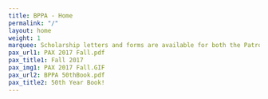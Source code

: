 ```yaml
---
title: BPPA - Home
permalink: "/"
layout: home
weight: 1
marquee: Scholarship letters and forms are available for both the Patrolmen's Division <a href="{{ site.url }}/patrolmens-division/scholarships/">here</a> and the EMS Division <a href="{{ site.url }}/ems-division/scholarships/">here</a>.
pax_url1: PAX 2017 Fall.pdf
pax_title1: Fall 2017
pax_img1: PAX 2017 Fall.GIF
pax_url2: BPPA 50thBook.pdf
pax_title2: 50th Year Book!
---
```

